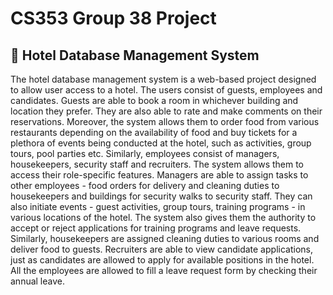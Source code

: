 # CS353 Group 38 Project

## 🏨 Hotel Database Management System

The hotel database management system is a web-based project designed to allow user access to a hotel. The users consist of guests, employees and candidates. Guests are able to book a room in whichever building and location they prefer. They are also able to rate and make comments on their reservations. Moreover, the system allows them to order food from various restaurants depending on the availability of food and buy tickets for a plethora of events being conducted at the hotel, such as activities, group tours, pool parties etc. Similarly, employees consist of managers, housekeepers, security staff and recruiters. The system allows them to access their role-specific features. Managers are able to assign tasks to other employees - food orders for delivery and cleaning duties to housekeepers and buildings for security walks to security staff. They can also initiate events - guest activities, group tours, training programs - in various locations of the hotel. The system also gives them the authority to accept or reject applications for training programs and leave requests. Similarly, housekeepers are assigned cleaning duties to various rooms and deliver food to guests. Recruiters are able to view candidate applications, just as candidates are allowed to apply for available positions in the hotel. All the employees are allowed to fill a leave request form by checking their annual leave.
